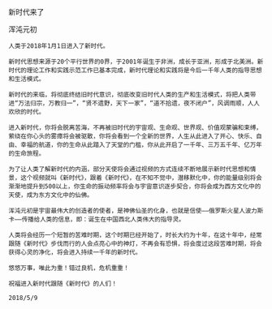 新时代来了

浑沌元初


    人类于2018年1月1日进入了新时代。

    新时代思想来源于20个平行世界的0界，于2001年诞生于非洲，成长于亚洲，形成于北美洲。新时代的理论工作和实践示范工作已基本完成，新时代理论和实践将是今后一千年人类的指导思想和生活模式。

    新时代的来临，将彻底终结旧时代意识，彻底改变旧时代人类的生产和生活模式，将把人类带进“万法归宗，万教归一”，“贤不遗野，天下一家”，“道不拾遗，夜不闭户”，风调雨顺，人人欢欣的时代。

    进入新时代，你将会脱离苦海，不再被旧时代的宇宙观、生命观、世界观、价值观蒙骗和束缚，萦绕在你心头的雾瘴将会被驱散，你将会看到一个全新的世界，人生从此进入了开心、快乐、自由、幸福的航道，你的生命从此踏入了天堂的门槛，你从此开启了一千年、三万五千年、亿万年的生命旅程。

    为了让人类了解新时代的内涵，部分天使将会通过视频的方式连续不断地展示新时代思想和情景，这个视频就叫《新时代》，跟着《新时代》，在不知不觉中，潜移默化中，你的能量级别将会渐渐地提升到500以上，你生命的振动频率将会与宇宙意识逐步契合，你将会成为西方文化中的天使，成为东方文化中的仙佛。

    浑沌元初是宇宙最伟大的创造者的使者，是神佛仙圣的化身，也就是信使——俄罗斯火星人波力斯卡——传播给人类的信息，即：诞生在中国西北人类伟大的指导灵。

    人类将会经历一个短暂的苦难时期，这个时期已经开始了，时长大约为十年，在这十年中，经常跟随《新时代》步伐而行的人会点亮心中的神灯，不再会有恐惧，将会度过这段苦难时期，将会获得心灵的净化，将会进入持续一千年的新时代。

    悠悠万事，唯此为重！错过良机，危机重重！

    祝福进入新时代跟随《新时代》的人们！

    2018/5/9




